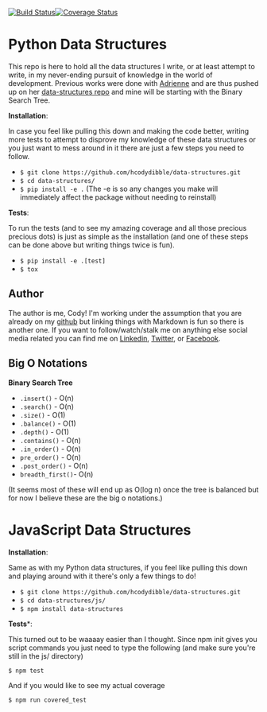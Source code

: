 [![Build Status](https://travis-ci.org/hcodydibble/data-structures.svg?branch=master)](https://travis-ci.org/hcodydibble/data-structures)[![Coverage Status](https://coveralls.io/repos/github/hcodydibble/data-structures/badge.svg?branch=master)](https://coveralls.io/github/hcodydibble/data-structures?branch=master)

# Python Data Structures

This repo is here to hold all the data structures I write, or at least attempt to write, in my never-ending
pursuit of knowledge in the world of development. Previous works were done with [Adrienne](https://github.com/adriennekarnoski)
and are thus pushed up on her [data-structures repo](https://github.com/adriennekarnoski/data-structures) and mine
will be starting with the Binary Search Tree.

**Installation**:

In case you feel like pulling this down and making the code better, writing more tests to attempt to disprove my
knowledge of these data structures or you just want to mess around in it there are just a few steps you need to follow.

- `$ git clone https://github.com/hcodydibble/data-structures.git`
- `$ cd data-structures/`
- `$ pip install -e .` (The -e is so any changes you make will immediately affect the package without needing to reinstall)

**Tests**:

To run the tests (and to see my amazing coverage and all those precious precious dots) is just as simple as the installation
(and one of these steps can be done above but writing things twice is fun).

- `$ pip install -e .[test]`
- `$ tox`

## Author

The author is me, Cody! I'm working under the assumption that you are already on my [github](https://github.com/hcodydibble)
but linking things with Markdown is fun so there is another one. If you want to follow/watch/stalk me on anything else social
media related you can find me on [Linkedin](https://www.linkedin.com/in/codydibble/), [Twitter](https://twitter.com/hcodydibble),
or [Facebook](https://www.facebook.com/hcodydibble).


## Big O Notations

**Binary Search Tree**

- `.insert()` - O(n)
- `.search()` - O(n)
- `.size()` - O(1)
- `.balance()` - O(1)
- `.depth()` - O(1)
- `.contains()` - O(n)
- `.in_order()` - O(n)
- `pre_order()` - O(n)
- `.post_order()` - O(n)
- `breadth_first()`- O(n)

(It seems most of these will end up as O(log n) once the tree is balanced but for now I believe these are the big o notations.)

# JavaScript Data Structures

**Installation**:

Same as with my Python data structures, if you feel like pulling this down and playing around with it there's only a few things to do!

- `$ git clone https://github.com/hcodydibble/data-structures.git`
- `$ cd data-structures/js/`
- `$ npm install data-structures`

**Tests***:

This turned out to be waaaay easier than I thought. Since npm init gives you script commands you just need to type the following (and make sure you're still in the js/ directory)

`$ npm test`

And if you would like to see my actual coverage

`$ npm run covered_test`